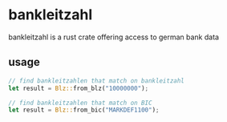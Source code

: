 # bankleitzahl #

bankleitzahl is a rust crate offering access to german bank data

## usage ##

```rust
// find bankleitzahlen that match on bankleitzahl
let result = Blz::from_blz("10000000");

// find bankleitzahlen that match on BIC
let result = Blz::from_bic("MARKDEF1100");
```